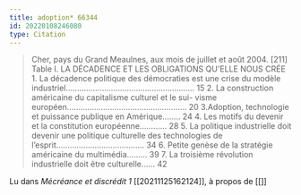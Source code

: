 ```yaml
---
title: adoption* 66344
id: 20220108246080
type: Citation
---
```


> Cher, pays du Grand Meaulnes, aux mois de juillet et août 2004. [211] Table I. LA DÉCADENCE ET LES OBLIGATIONS QU'ELLE NOUS CRÉE 1. La décadence politique des démocraties est une crise du modèle industriel......................................................... 15 2. La construction américaine du capitalisme culturel et le sui- visme européen..................................................... 20 3.Adoption, technologie et puissance publique en Amérique........ 24 4. Les motifs du devenir et la constitution européenne............ 28 5. La politique industrielle doit devenir une politique culturelle des technologies de l’esprit....................................... 34 6. Petite genèse de la stratégie américaine du multimédia......... 39 7. La troisième révolution industrielle doit être culturelle...... 42

Lu dans *Mécréance et discrédit 1* [[20211125162124]], à propos de [[]]